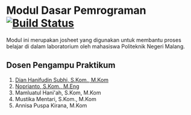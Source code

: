 # Modul Dasar Pemrograman [![Build Status](https://travis-ci.com/polinema-programming/polinema-programming.github.io.svg?branch=master)](https://travis-ci.com/polinema-programming/polinema-programming.github.io)

Modul ini merupakan josheet yang digunakan untuk membantu proses belajar di
dalam laboratorium oleh mahasiswa Politeknik Negeri Malang.

## Dosen Pengampu Praktikum

1. [Dian Hanifudin Subhi, S.Kom., M.Kom](https://github.com/dhanifudin)
2. [Noprianto, S.Kom., M.Eng](https://github.com/0d3ng)
3. Mamluatul Hani'ah, S.Kom, M.Kom
4. Mustika Mentari, S.Kom., M.Kom
5. Annisa Puspa Kirana, M.Kom

